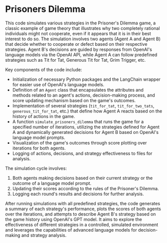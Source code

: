 # Prisoners Dilemma

This code simulates various strategies in the Prisoner's Dilemma game, a classic example of game theory that illustrates why two completely rational individuals might not cooperate, even if it appears that it is in their best interest to do so. The simulation involves two agents (Agent A and Agent B) that decide whether to cooperate or defect based on their respective strategies. Agent B's decisions are guided by responses from OpenAI's language models via the OpenAI API, while Agent A can follow predefined strategies such as Tit for Tat, Generous Tit for Tat, Grim Trigger, etc.

Key components of the code include:
- Initialization of necessary Python packages and the LangChain wrapper for easier use of OpenAI's language models.
- Definition of an `Agent` class that encapsulates the attributes and methods related to an agent's actions, decision-making process, and score updating mechanism based on the game's outcomes.
- Implementation of several strategies (`tit_for_tat`, `tit_for_two_tats`, `generous_tit_for_tat`, etc.) that define how Agent A reacts based on the history of actions in the game.
- A function `simulate_prisoners_dilemma` that runs the game for a specified number of iterations, utilizing the strategies defined for Agent A and dynamically generated decisions for Agent B based on OpenAI's language model prompts.
- Visualization of the game's outcomes through score plotting over iterations for both agents.
- Logging of actions, decisions, and strategy effectiveness to files for analysis.

The simulation cycle involves:
1. Both agents making decisions based on their current strategy or the outcome of a language model prompt.
2. Updating their scores according to the rules of the Prisoner's Dilemma.
3. Logging each round's results and decisions for further analysis.

After running simulations with all predefined strategies, the code generates a summary of each strategy's performance, plots the scores of both agents over the iterations, and attempts to describe Agent B's strategy based on the game history using OpenAI's GPT model. It aims to explore the effectiveness of different strategies in a controlled, simulated environment and leverages the capabilities of advanced language models for decision-making and strategy analysis.
